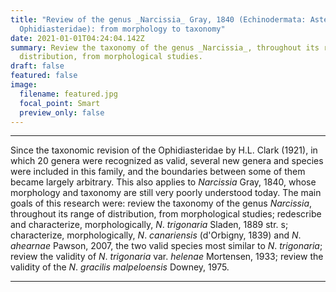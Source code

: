 ```yaml
---
title: "Review of the genus _Narcissia_ Gray, 1840 (Echinodermata: Asteroidea:
  Ophidiasteridae): from morphology to taxonomy"
date: 2021-01-01T04:24:04.142Z
summary: Review the taxonomy of the genus _Narcissia_, throughout its range of
  distribution, from morphological studies.
draft: false
featured: false
image:
  filename: featured.jpg
  focal_point: Smart
  preview_only: false
---
```

---
Since the taxonomic revision of the Ophidiasteridae by H.L. Clark (1921), in which 20 genera
were recognized as valid, several new genera and species were included in this family, and the
boundaries between some of them became largely arbitrary. This also applies to _Narcissia_ Gray,
1840, whose morphology and taxonomy are still very poorly understood today. The main goals
of this research were: review the taxonomy of the genus _Narcissia_, throughout its range of
distribution, from morphological studies; redescribe and characterize, morphologically, _N_.
_trigonaria_ Sladen, 1889 str. s; characterize, morphologically, _N_. _canariensis_ (d'Orbigny, 1839)
 and _N_. _ahearnae_ Pawson, 2007, the two valid species most similar to _N_.
_trigonaria_; review the
 validity of _N_.
_trigonaria_ var. _helenae_ Mortensen, 1933; review the validity of the _N_. _gracilis
 malpeloensis_ Downey, 1975.
 
 ---
